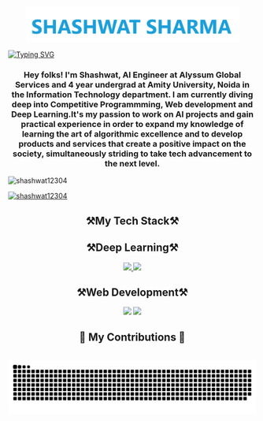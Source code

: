 <p align="center">
  <a href="https://github.com/shashwat12304">
    <img src="https://raw.githubusercontent.com/shashwat12304/shashwat12304/main/utils/MYNAME2.png" alt="Shashwat Sharma" /></a>
</p>
<a href="https://git.io/typing-svg"><img src="https://readme-typing-svg.demolab.com?font=Roboto+Mono&size=25&duration=3000&pause=1000&color=14A6F7&center=true&vCenter=true&random=false&width=1000&height=50&lines=Retrieval+Augmented+Generation+(RAG);Langchain;Generative+Adversarial+Networks+(GANs);Vector+Databases;Multi-AI+Agent+Systems" alt="Typing SVG" /></a>
<h3 align="center">Hey folks! I'm Shashwat, AI Engineer at Alyssum Global Services and 4 year undergrad at Amity University, Noida in the Information Technology department. I am currently diving deep into Competitive Programmming, Web development and Deep Learning.It's my passion to work on AI projects and gain practical experience in order to expand my knowledge of learning the art of algorithmic excellence and to develop products and services that create a positive impact on the society, simultaneously striding to take tech advancement to the next level.</h3>

<p align="left"> <img src="https://komarev.com/ghpvc/?username=shashwat12304&style=flat-square&color=red" alt="shashwat12304" /> </p>

<p align="left"> <a href="https://www.linkedin.com/in/shashwat-sharma-708206215/" target="blank"><img src="https://img.shields.io/badge/LinkedIn-0077B5?style=for-the-badge&logo=linkedin&logoColor=white" alt="shashwat12304" /></a></p>
<h2 align="center">⚒️My Tech Stack⚒️</h2>
<h2 align="center">⚒️Deep Learning⚒️</h2>
<div align="center">
  <a href="https://go-skill-icons.vercel.app/">
    <img src="https://go-skill-icons.vercel.app/api/icons?i=ai,linux,python,mysql,pytorch,tensorflow,anaconda,langchain,pinecone,chatgpt" />
    <img src="https://go-skill-icons.vercel.app/api/icons?i=prompts,bots,kaggle,matplotlib,ollama,pandas,opencv,scipy,seaborn,sklearn,streamlit" />
  </a>
</div>
<h2 align="center">⚒️Web Development⚒️</h2>
<div align="center">
    <img src="https://go-skill-icons.vercel.app/api/icons?i=react,redux,mongodb,mysql,nodejs,flask,express,html,css,javascript,typescript" />
    <img src="https://skillicons.dev/icons?i=postman,bootstrap,vscode,github,figma,tailwind,git,mongodb,flask" />
</div>
<div align="center">
  <h2>🐍 My Contributions 🐍</h2>
  <br>
  <img alt="snake eating my contributions" src="https://raw.githubusercontent.com/shashwat12304/shashwat12304/6a48c26294c5616524fcf61a43556d0588ef5ad4/github-contribution-grid-snake.svg"/>
  <br/><br/><br/>
</div>
